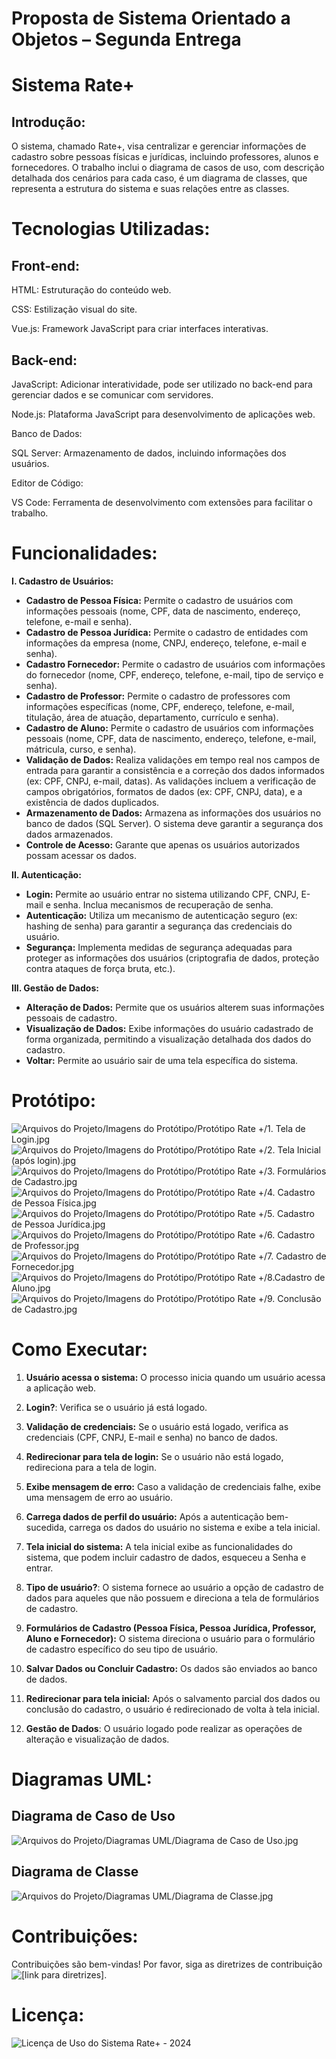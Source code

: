 # Proposta de Sistema Orientado a Objetos – Segunda Entrega 

# Sistema Rate+

## Introdução:

O sistema, chamado Rate+, visa centralizar e gerenciar informações de cadastro sobre pessoas físicas e jurídicas, incluindo professores, alunos e fornecedores. O trabalho inclui o diagrama de casos de uso, com descrição detalhada dos cenários para cada caso, é um diagrama de classes, que representa a estrutura do sistema e suas relações entre as classes. 

# Tecnologias Utilizadas:

## Front-end:

HTML: Estruturação do conteúdo web.

CSS: Estilização visual do site.

Vue.js: Framework JavaScript para criar interfaces interativas.

## Back-end:

JavaScript: Adicionar interatividade, pode ser utilizado no back-end para gerenciar dados e se comunicar com servidores.

Node.js: Plataforma JavaScript para desenvolvimento de aplicações web.

Banco de Dados:

SQL Server: Armazenamento de dados, incluindo informações dos usuários.

Editor de Código:

VS Code: Ferramenta de desenvolvimento com extensões para facilitar o trabalho.

# Funcionalidades:

**I. Cadastro de Usuários:**

* **Cadastro de Pessoa Física:** Permite o cadastro de usuários com informações pessoais (nome, CPF, data de nascimento, endereço, telefone, e-mail e senha).
* **Cadastro de Pessoa Jurídica:**  Permite o cadastro de entidades com informações da empresa (nome, CNPJ, endereço, telefone, e-mail e senha).
* **Cadastro Fornecedor:**  Permite o cadastro de usuários com informações do fornecedor (nome, CPF, endereço, telefone, e-mail, tipo de serviço e senha).
* **Cadastro de Professor:**  Permite o cadastro de professores com informações específicas (nome, CPF, endereço, telefone, e-mail, titulação, área de atuação, departamento, currículo e senha).
* **Cadastro de Aluno:** Permite o cadastro de usuários com informações pessoais (nome, CPF, data de nascimento, endereço, telefone, e-mail, mátricula, curso, e senha).
* **Validação de Dados:** Realiza validações em tempo real nos campos de entrada para garantir a consistência e a correção dos dados informados (ex: CPF, CNPJ, e-mail, datas).  As validações incluem a verificação de campos obrigatórios, formatos de dados (ex: CPF, CNPJ, data), e a existência de dados duplicados.
* **Armazenamento de Dados:** Armazena as informações dos usuários no banco de dados (SQL Server).  O sistema deve garantir a segurança dos dados armazenados.
* **Controle de Acesso:**  Garante que apenas os usuários autorizados possam acessar os dados.


**II. Autenticação:**

* **Login:** Permite ao usuário entrar no sistema utilizando CPF, CNPJ, E-mail e senha.  Inclua mecanismos de recuperação de senha.
* **Autenticação:** Utiliza um mecanismo de autenticação seguro (ex: hashing de senha) para garantir a segurança das credenciais do usuário.
* **Segurança:** Implementa medidas de segurança adequadas para proteger as informações dos usuários (criptografia de dados, proteção contra ataques de força bruta, etc.).

**III. Gestão de Dados:**

* **Alteração de Dados:**  Permite que os usuários alterem suas informações pessoais de cadastro.
* **Visualização de Dados:** Exibe informações do usuário cadastrado de forma organizada, permitindo a visualização detalhada dos dados do cadastro.
* **Voltar:** Permite ao usuário sair de uma tela específica do sistema.

# Protótipo:

![Arquivos do Projeto/Imagens do Protótipo/Protótipo Rate +/1. Tela de Login.jpg](https://github.com/dangs12/rate-plus/blob/c76ee9748719ce71e6149f0a41986eeed1fc3ee2/Arquivos%20do%20Projeto/Imagens%20do%20Prot%C3%B3tipo/Prot%C3%B3tipo%20Rate%20%2B/1.%20Tela%20de%20Login.jpg)
![Arquivos do Projeto/Imagens do Protótipo/Protótipo Rate +/2. Tela Inicial (após login).jpg](https://github.com/dangs12/rate-plus/blob/c76ee9748719ce71e6149f0a41986eeed1fc3ee2/Arquivos%20do%20Projeto/Imagens%20do%20Prot%C3%B3tipo/Prot%C3%B3tipo%20Rate%20%2B/2.%20Tela%20Inicial%20(ap%C3%B3s%20login).jpg)
![Arquivos do Projeto/Imagens do Protótipo/Protótipo Rate +/3. Formulários de Cadastro.jpg](https://github.com/dangs12/rate-plus/blob/c76ee9748719ce71e6149f0a41986eeed1fc3ee2/Arquivos%20do%20Projeto/Imagens%20do%20Prot%C3%B3tipo/Prot%C3%B3tipo%20Rate%20%2B/3.%20Formul%C3%A1rios%20de%20Cadastro.jpg)
![Arquivos do Projeto/Imagens do Protótipo/Protótipo Rate +/4. Cadastro de Pessoa Física.jpg](https://github.com/dangs12/rate-plus/blob/c76ee9748719ce71e6149f0a41986eeed1fc3ee2/Arquivos%20do%20Projeto/Imagens%20do%20Prot%C3%B3tipo/Prot%C3%B3tipo%20Rate%20%2B/4.%20Cadastro%20de%20Pessoa%20F%C3%ADsica.jpg)
![Arquivos do Projeto/Imagens do Protótipo/Protótipo Rate +/5. Cadastro de Pessoa Jurídica.jpg](https://github.com/dangs12/rate-plus/blob/c76ee9748719ce71e6149f0a41986eeed1fc3ee2/Arquivos%20do%20Projeto/Imagens%20do%20Prot%C3%B3tipo/Prot%C3%B3tipo%20Rate%20%2B/5.%20Cadastro%20de%20Pessoa%20Jur%C3%ADdica.jpg)
![Arquivos do Projeto/Imagens do Protótipo/Protótipo Rate +/6. Cadastro de Professor.jpg](https://github.com/dangs12/rate-plus/blob/c76ee9748719ce71e6149f0a41986eeed1fc3ee2/Arquivos%20do%20Projeto/Imagens%20do%20Prot%C3%B3tipo/Prot%C3%B3tipo%20Rate%20%2B/6.%20Cadastro%20de%20Professor.jpg)
![Arquivos do Projeto/Imagens do Protótipo/Protótipo Rate +/7. Cadastro de Fornecedor.jpg](https://github.com/dangs12/rate-plus/blob/c76ee9748719ce71e6149f0a41986eeed1fc3ee2/Arquivos%20do%20Projeto/Imagens%20do%20Prot%C3%B3tipo/Prot%C3%B3tipo%20Rate%20%2B/7.%20Cadastro%20de%20Fornecedor.jpg)
![Arquivos do Projeto/Imagens do Protótipo/Protótipo Rate +/8.Cadastro de Aluno.jpg](https://github.com/dangs12/rate-plus/blob/c76ee9748719ce71e6149f0a41986eeed1fc3ee2/Arquivos%20do%20Projeto/Imagens%20do%20Prot%C3%B3tipo/Prot%C3%B3tipo%20Rate%20%2B/8.Cadastro%20de%20Aluno.jpg)
![Arquivos do Projeto/Imagens do Protótipo/Protótipo Rate +/9. Conclusão de Cadastro.jpg](https://github.com/dangs12/rate-plus/blob/c76ee9748719ce71e6149f0a41986eeed1fc3ee2/Arquivos%20do%20Projeto/Imagens%20do%20Prot%C3%B3tipo/Prot%C3%B3tipo%20Rate%20%2B/9.%20Conclus%C3%A3o%20de%20Cadastro.jpg)

# Como Executar:

1. **Usuário acessa o sistema:**  O processo inicia quando um usuário acessa a aplicação web.

2. **Login?**: Verifica se o usuário já está logado.

3. **Validação de credenciais:** Se o usuário está logado, verifica as credenciais (CPF, CNPJ, E-mail e senha) no banco de dados.

4. **Redirecionar para tela de login:** Se o usuário não está logado, redireciona para a tela de login.

5. **Exibe mensagem de erro:** Caso a validação de credenciais falhe, exibe uma mensagem de erro ao usuário.

6. **Carrega dados de perfil do usuário:** Após a autenticação bem-sucedida, carrega os dados do usuário no sistema e exibe a tela inicial.

7. **Tela inicial do sistema:**  A tela inicial exibe as funcionalidades do sistema, que podem incluir cadastro de dados, esqueceu a Senha e entrar.

8. **Tipo de usuário?**: O sistema fornece ao usuário a opção de cadastro de dados para aqueles que não possuem e direciona a tela de formulários de cadastro.

9. **Formulários de Cadastro (Pessoa Física, Pessoa Jurídica, Professor, Aluno e Fornecedor):** O sistema direciona o usuário para o formulário de cadastro específico do seu tipo de usuário.

10. **Salvar Dados ou Concluir Cadastro:**  Os dados são enviados ao banco de dados.

11. **Redirecionar para tela inicial:** Após o salvamento parcial dos dados ou conclusão do cadastro, o usuário é redirecionado de volta à tela inicial.

12. **Gestão de Dados**:  O usuário logado pode realizar as operações de alteração e visualização de dados.

# Diagramas UML:

## Diagrama de Caso de Uso

![Arquivos do Projeto/Diagramas UML/Diagrama de Caso de Uso.jpg](https://github.com/dangs12/rate-plus/blob/cd14e79e1aa87f6f3a3fb4e2921b52575d933a8d/Arquivos%20do%20Projeto/Diagramas%20UML/Diagrama%20de%20Caso%20de%20Uso.jpg)

## Diagrama de Classe

![Arquivos do Projeto/Diagramas UML/Diagrama de Classe.jpg](https://github.com/dangs12/rate-plus/blob/aac191a1cabd2f85c9c38ca4128e9e011904eac6/Arquivos%20do%20Projeto/Diagramas%20UML/Diagrama%20de%20Classe.jpg)

# Contribuições:

Contribuições são bem-vindas! Por favor, siga as diretrizes de contribuição ![[link para diretrizes]](https://github.com/dangs12/rate-plus/blob/e08c7a672948ce3e857241b4711104569434b40a/Arquivos%20do%20Projeto/Info/Contribui%C3%A7%C3%B5es%20do%20Projeto%20Rate%2B).

# Licença:

![Licença de Uso do Sistema Rate+ - 2024](https://github.com/dangs12/rate-plus/blob/41f509c2fd9aff0915c044b9c5cd6b78e47154e5/Arquivos%20do%20Projeto/Info/Licen%C3%A7a%20de%20Uso%20do%20Sistema%20Rate%2B%20-%202024)

